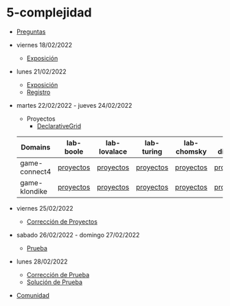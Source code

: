 # 5-complejidad

- [Preguntas](https://escuela.it/master-programacion-diseno-software)
- viernes 18/02/2022
  - [Exposición](https://escuela.it/master-programacion-diseno-software)
- lunes 21/02/2022
  - [Exposición](https://escuela.it/master-programacion-diseno-software)
  - [Registro](https://forms.gle/wUmy3AiLW97LjpbP6)
- martes 22/02/2022 - jueves 24/02/2022
  - Proyectos
    - [DeclarativeGrid](https://forms.gle/nM6NemfzA5onwEbo9)

  |Domains|lab-boole|lab-lovalace|lab-turing|lab-chomsky|lab-dijkstra|
  |-------|---------|------------|----------|-----------|--------------|
  |game-connect4|[proyectos](https://github.com/USantaTecla-ed-mpds/lab-boole/tree/master/tech-plantuml/game-connect4)         |[proyectos](https://github.com/USantaTecla-ed-mpds/lab-lovalace/tree/master/tech-plantuml/game-connect4)            |[proyectos](https://github.com/USantaTecla-ed-mpds/lab-turing/tree/master/tech-plantuml/game-connect4)          |[proyectos](https://github.com/USantaTecla-ed-mpds/lab-chomsky/tree/master/tech-plantuml/game-connect4)           |[proyectos](https://github.com/USantaTecla-ed-mpds/lab-dijkstra/tree/master/tech-plantuml/game-connect4)              |
  |game-klondike|[proyectos](https://github.com/USantaTecla-ed-mpds/lab-boole/tree/master/tech-plantuml/game-klondike)         |[proyectos](https://github.com/USantaTecla-ed-mpds/lab-lovalace/tree/master/tech-plantuml/game-klondike)            |[proyectos](https://github.com/USantaTecla-ed-mpds/lab-turing/tree/master/tech-plantuml/game-klondike)          |[proyectos](https://github.com/USantaTecla-ed-mpds/lab-chomsky/tree/master/tech-plantuml/game-klondike)           |[proyectos](https://github.com/USantaTecla-ed-mpds/lab-dijkstra/tree/master/tech-plantuml/game-klondike)              |
- viernes 25/02/2022
  - [Corrección de Proyectos](https://escuela.it/master-programacion-diseno-software)
- sabado 26/02/2022 - domingo 27/02/2022
  - [Prueba](https://forms.gle/vG7TZwZVmfjJRSPP9)
- lunes 28/02/2022
  - [Corrección de Prueba](https://escuela.it/master-programacion-diseno-software)
  - [Solución de Prueba](https://docs.google.com/spreadsheets/d/1m1nvaSuak4Rw1HE45ul86p3yrTbdtTqX9D4ojN9xfYs/edit?usp=sharing)
- [Comunidad](https://app.slack.com/client/T02S3KYD464/C02TCP63Y1G)

